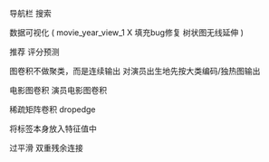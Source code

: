 导航栏
搜索


数据可视化
(
    movie_year_view_1   X 填充bug修复
    树状图无线延伸
)

推荐
评分预测




图卷积不做聚类，而是连续输出
对演员出生地先按大类编码/独热图输出


电影图卷积
演员电影图卷积

稀疏矩阵卷积
dropedge

将标签本身放入特征值中

过平滑
双重残余连接